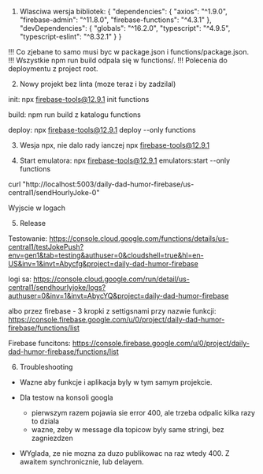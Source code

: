 1. Wlasciwa wersja bibliotek:
{
  "dependencies": {
    "axios": "^1.9.0",
    "firebase-admin": "^11.8.0",
    "firebase-functions": "^4.3.1"
  },
  "devDependencies": {
    "globals": "^16.2.0",
    "typescript": "^4.9.5",
    "typescript-eslint": "^8.32.1"
  }
}

!!! Co zjebane to samo musi byc w package.json i functions/package.json.
!!! Wszystkie npm run build odpala się w functions/.
!!! Polecenia do deploymentu z project root.


2. Nowy projekt bez linta (moze teraz i by zadzilal)

init:
npx firebase-tools@12.9.1 init functions

build:
npm run build z katalogu functions

deploy:
npx firebase-tools@12.9.1 deploy --only functions

3. Wesja npx, nie dalo rady ianczej
npx firebase-tools@12.9.1

4. Start emulatora:
npx firebase-tools@12.9.1 emulators:start --only functions


curl "http://localhost:5003/daily-dad-humor-firebase/us-central1/sendHourlyJoke-0"

Wyjscie w logach

5. Release

Testowanie:
https://console.cloud.google.com/functions/details/us-central1/testJokePush?env=gen1&tab=testing&authuser=0&cloudshell=true&hl=en-US&inv=1&invt=Abycfg&project=daily-dad-humor-firebase

logi sa: 
https://console.cloud.google.com/run/detail/us-central1/sendhourlyjoke/logs?authuser=0&inv=1&invt=AbycYQ&project=daily-dad-humor-firebase

albo przez firebase - 3 kropki z settigsnami przy nazwie funkcji:
https://console.firebase.google.com/u/0/project/daily-dad-humor-firebase/functions/list

Firebase funcitons:
https://console.firebase.google.com/u/0/project/daily-dad-humor-firebase/functions/list

6. Troubleshooting

- Wazne aby funkcje i aplikacja byly w tym samym projekcie.
- Dla testow na konsoli googla
  - pierwszym razem pojawia sie error 400, ale trzeba odpalic kilka razy to dziala
  - wazne, zeby w message dla topicow byly same stringi, bez zagniezdzen

- WYglada, ze nie mozna za duzo publikowac na raz wtedy 400. Z awaitem synchronicznie, lub delayem.



